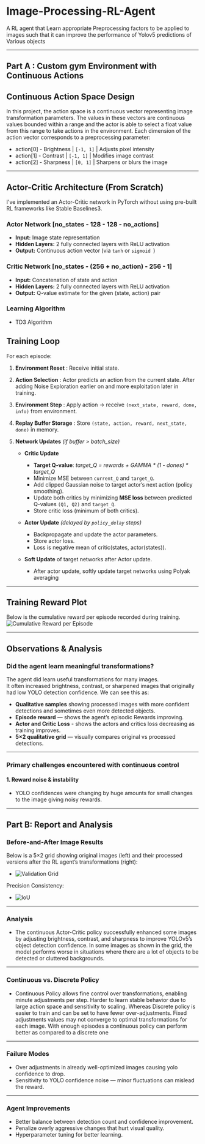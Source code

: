 
# Image-Processing-RL-Agent
A RL agent that Learn appropriate Preprocessing factors to be applied to images such that it can improve the performance of Yolov5 predictions of Various objects 

---
## Part A : **Custom gym Environment with Continuous Actions**
## Continuous Action Space Design
In this project, the action space is a continuous vector representing image transformation parameters. The values in these vectors are continuous values bounded within a range and the actor is able to select a float value from this range to take actions in the environment.
Each dimension of the action vector corresponds to a preprocessing parameter:
  - action[0] - Brightness | `[-1, 1]` | Adjusts pixel intensity
  - action[1] - Contrast | `[-1, 1]` | Modifies image contrast
  - action[2] - Sharpness | `[0, 1]` | Sharpens or blurs the image
    
---
## Actor-Critic Architecture (From Scratch)
I've implemented an Actor-Critic network in PyTorch without using pre-built RL frameworks like Stable Baselines3.  

### Actor Network  [no_states - 128 - 128 - no_actions]
- **Input:** Image state representation  
- **Hidden Layers:** 2 fully connected layers with ReLU activation  
- **Output:** Continuous action vector (via `tanh` or `sigmoid `)  

### Critic Network  [no_states - (256 + no_action) - 256 - 1]
- **Input:** Concatenation of state and action  
- **Hidden Layers:** 2 fully connected layers with ReLU activation  
- **Output:** Q-value estimate for the given (state, action) pair  

### Learning Algorithm
-  TD3 Algorithm
  
## Training Loop
For each episode:
1. **Environment Reset** : Receive initial state.  
   
2. **Action Selection** : Actor predicts an action from the current state. After adding Noise Exploration earlier on and more exploitation later in training.  

3. **Environment Step** : Apply action -> receive `(next_state, reward, done, info)` from environment.  

4. **Replay Buffer Storage** : Store `(state, action, reward, next_state, done)` in memory.  

5. **Network Updates** *(if buffer > batch_size)*  
   - **Critic Update**  
     - **Target Q-value**:  *target_Q = rewards + GAMMA * (1 - dones) * target_Q*
     - Minimize MSE between `current_Q` and `target_Q`.  
     - Add clipped Gaussian noise to target actor’s next action (policy smoothing).
     - Update both critics by minimizing **MSE loss** between predicted Q-values `(Q1, Q2)` and `target_Q`.  
     - Store critic loss (minimum of both critics).  
       
   - **Actor Update** *(delayed by `policy_delay` steps)*
     - Backpropagate and update the actor parameters.  
     - Store actor loss.  
     - Loss is negative mean of critic(states, actor(states)).
       
   - **Soft Update** of target networks after Actor update.
     - After actor update, softly update target networks using Polyak averaging
     
---
## Training Reward Plot

Below is the cumulative reward per episode recorded during training.  
![Cumulative Reward per Episode](results/cumulative_rewards.png)

---
## Observations & Analysis

### Did the agent learn meaningful transformations?
The agent did learn useful transformations for many images.  
It often increased brightness, contrast, or sharpened images that originally had low YOLO detection confidence.
We can see this as:
- **Qualitative samples** showing processed images with more confident detections and sometimes even more detected objects.
- **Episode reward** — shows the agent’s episodic Rewards improving.
- **Actor and Critic Loss** - shows the actors and critics loss decreasing as training improves. 
- **5×2 qualitative grid** — visually compares original vs processed detections.

---

### Primary challenges encountered with continuous control

#### 1. Reward noise & instability
- YOLO confidences were changing by huge amounts for small changes to the image giving noisy rewards.  

--- 
## Part B: Report and Analysis

### Before-and-After Image Results
Below is a 5×2 grid showing original images (left) and their processed versions after the RL agent’s transformations (right):
- ![Validation Grid](results/eval_image.png)

Precision Consistency:
- ![IoU](results/precision.png)

---

### Analysis

 - The continuous Actor-Critic policy successfully enhanced some images by adjusting brightness, contrast, and sharpness to improve YOLOv5’s object detection confidence. In some images as shown in the grid, the model performs worse in situations where there are a lot of objects to be detected or cluttered backgrounds.

---
### Continuous vs. Discrete Policy
 - Continuous Policy allows fine control over transformations, enabling minute adjustments per step. Harder to learn stable behavior due to large action space and sensitivity to scaling. Whereas Discrete policy is easier to train and can be set to have fewer over-adjustments. Fixed adjustments values may not converge to optimal transformations for each image. With enough episodes a continuous policy can perform better as compared to a discrete one 

---

### Failure Modes
  - Over adjustments in already well-optimized images causing yolo confidence to drop.
  - Sensitivity to YOLO confidence noise — minor fluctuations can mislead the reward.  

---

### Agent Improvements
- Better balance between detection count and confidence improvement.
- Penalize overly aggressive changes that hurt visual quality.
- Hyperparameter tuning for better learning.

